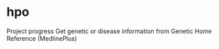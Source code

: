 # hpo

Project progress
Get genetic or disease information from Genetic Home Reference (MedlinePlus)
